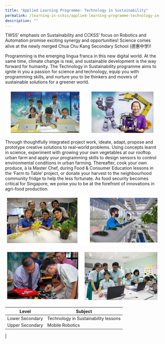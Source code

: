 ```yaml
---
title: "Applied Learning Programme: Technology in Sustainability"
permalink: /learning-in-cckss/applied-learning-programme-technology-in-sustainability/
description: ""
---
```



TWSS’ emphasis on Sustainability and CCKSS’ focus on Robotics and Automation promise exciting synergy and opportunities! Science comes alive at the newly merged Chua Chu Kang Secondary School (德惠中学)! 

Programming is the emerging lingua franca in this new digital world. At the same time, climate change is real, and sustainable development is the way forward for humanity. The Technology in Sustainability programme aims to ignite in you a passion for science and technology, equip you with programming skills, and nurture you to be thinkers and movers of sustainable solutions for a greener world. 

![](/images/Learning%20In%20CCKSS/ALP/ALP_01.jpg)

Through thoughtfully integrated project work, ideate, adapt, propose and prototype creative solutions to real-world problems. Using concepts learnt in science, experiment with growing your own vegetables at our rooftop urban farm and apply your programming skills to design sensors to control environmental conditions in urban farming. Thereafter, cook your own produce, à la Master Chef, during Food & Consumer Education lessons in the ‘Farm to Table’ project, or donate your harvest to the neighbourhood community fridge to help the less fortunate. As food security becomes critical for Singapore, we poise you to be at the forefront of innovations in agri-food production.

![](/images/Learning%20In%20CCKSS/ALP/ALP_02.jpg)

![](/images/Learning%20In%20CCKSS/ALP/ALP_03.jpg)



| Level | Subject |
| -------- | -------- |
| Lower Secondary   | Technology in Sustainability lessons | 
| Upper Secondary   | Mobile Robotics
| 

